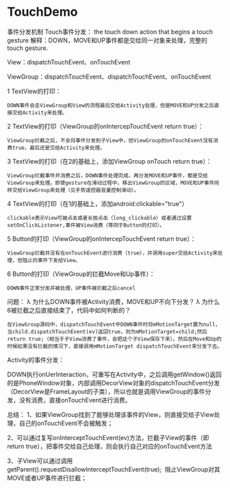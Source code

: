 # TouchDemo
事件分发机制
Touch事件分发：
	the touch down action that begins a touch gesture
解释：DOWN，MOVE和UP事件都是交给同一对象来处理，完整的touch gesture.

View：dispatchTouchEvent、onTouchEvent

ViewGroup：dispatchTouchEvent、dispatchTouchEvent、onTouchEvent

1	TextView的打印：

	DOWN事件会走ViewGroup和View的流程最后交给Activity处理，但是MOVE和UP分发之后直接交给Activity来处理。
2	TextView的打印（ViewGroup的onIntercepTouchEvent return true）：

	ViewGroup拦截之后，不会将事件分发到子View中，但ViewGroup的onTouchEvent没有消费true，最后还是交给Activity来处理。
3	TextView的打印（在2的基础上，添加ViewGroup onTouch return true）：

	ViewGroup拦截事件并消费之后，DOWN事件处理完成，再分发MOVE和UP事件，都是交给ViewGroup来处理。即使gesture在滑动过程中，移出ViewGroup的区域，MOVE和UP事件同样交给ViewGroup来处理（见手势遥控器音量控制滑动）。
4	TextView的打印（在1的基础上，添加android:clickable="true"）

	clickable表示View可被点击或者长按点击（long_clickable）或者通过设置setOnClickListener,事件被View消费（等同于Button的打印）。
5	Button的打印（ViewGroup的onIntercepTouchEvent return true）：

	ViewGroup拦截并没有在onTouchEvent进行消费（true），并调用super交给Activity来处理，但阻止的事件下发给View。
6	Button的打印（ViewGroup的拦截Move和Up事件）：

	DOWN事件正常分发并被处理，UP事件被拦截之后cancel
问题：
λ	为什么DOWN事件被Activity消费，MOVE和UP不向下分发？
λ	为什么6被拦截之后直接结束了，代码中如何判断的？

	在ViewGroup源码中，dispatchTouchEvent中DOWN事件时将mMotionTarget置为null，当child.dispatchTouchEvent(ev)返回true，则为mMotionTarget=child;然后return true;（相当于子View消费了事件，会把这个子View保存下来）。然后在Move和Up的时候如果没有拦截的情况下，直接调用mMotionTarget dispatchTouchEvent来分发下去。

Activity的事件分发：

DOWN执行onUerInteraction，可重写在Activity中，之后调用getWindow()返回的是PhoneWindow对象，内部调用DecorView对象的dispatchTouchEvent分发（DecorView是FrameLayout的子类），所以也就是调用ViewGroup的事件分发，没有消费，直接onTouchEvent进行消费。

总结：
1、如果ViewGroup找到了能够处理该事件的View，则直接交给子View处理，自己的onTouchEvent不会被触发；

2、可以通过复写onInterceptTouchEvent(ev)方法，拦截子View的事件（即return true），把事件交给自己处理，则会执行自己对应的onTouchEvent方法

3、子View可以通过调用getParent().requestDisallowInterceptTouchEvent(true);  阻止ViewGroup对其MOVE或者UP事件进行拦截；
